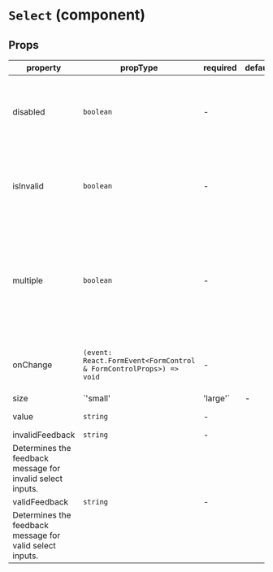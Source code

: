 # `Select` (component)

## Props

| property  | propType                                                           | required | default | description                                                                                                |
| --------- | ------------------------------------------------------------------ | -------- | ------- | ---------------------------------------------------------------------------------------------------------- |
| disabled  | `boolean`                                                          | -        |         | Determines whether the Select should be disabled. False by default.                                        |
| isInvalid | `boolean`                                                          | -        |         | Determines whether the Select should be invalid. False by default.                                         |
| multiple  | `boolean`                                                          | -        |         | When multiple is true, the user can select multiple options. Otherwise, one option only. False by default. |
| onChange  | `(event: React.FormEvent<FormControl & FormControlProps>) => void` | -        |         | Handles the onChange event for the Select.                                                                 |
| size      | `'small' | 'large'`                                                | -        |         | Determines whether to render a small or large TextField. By default, it is undefined.                      |
| value     | `string`                                                           | -        |         | Selected value in the
| invalidFeedback | `string`                                                 | -         |
| Determines the feedback message for invalid select inputs.|
| validFeedback | `string`                                                 | -         |
| Determines the feedback message for valid select inputs.|

